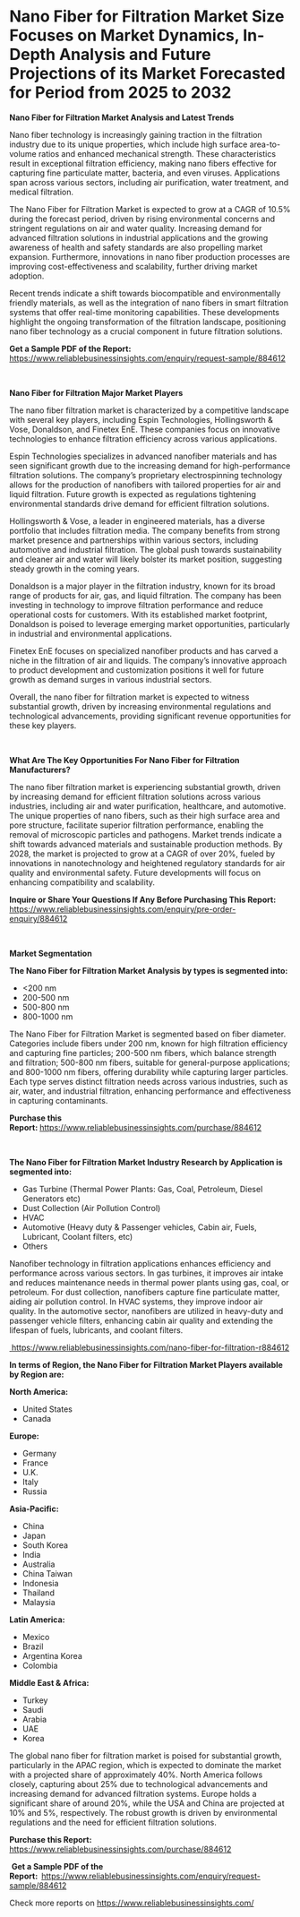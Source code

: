 <p><h1>Nano Fiber for Filtration Market Size Focuses on Market Dynamics, In-Depth Analysis and Future Projections of its Market Forecasted for Period from 2025 to 2032</h1></p><p><strong>Nano Fiber for Filtration Market Analysis and Latest Trends</strong></p>
<p><p>Nano fiber technology is increasingly gaining traction in the filtration industry due to its unique properties, which include high surface area-to-volume ratios and enhanced mechanical strength. These characteristics result in exceptional filtration efficiency, making nano fibers effective for capturing fine particulate matter, bacteria, and even viruses. Applications span across various sectors, including air purification, water treatment, and medical filtration.</p><p>The Nano Fiber for Filtration Market is expected to grow at a CAGR of 10.5% during the forecast period, driven by rising environmental concerns and stringent regulations on air and water quality. Increasing demand for advanced filtration solutions in industrial applications and the growing awareness of health and safety standards are also propelling market expansion. Furthermore, innovations in nano fiber production processes are improving cost-effectiveness and scalability, further driving market adoption. </p><p>Recent trends indicate a shift towards biocompatible and environmentally friendly materials, as well as the integration of nano fibers in smart filtration systems that offer real-time monitoring capabilities. These developments highlight the ongoing transformation of the filtration landscape, positioning nano fiber technology as a crucial component in future filtration solutions.</p></p>
<p><strong>Get a Sample PDF of the Report:&nbsp;</strong> <a href="https://www.reliablebusinessinsights.com/enquiry/request-sample/884612?utm_campaign=2289&utm_medium=2&utm_source=Github&utm_content=ia&utm_term=28022025&utm_id=nano-fiber-for-filtration">https://www.reliablebusinessinsights.com/enquiry/request-sample/884612</a></p>
<p>&nbsp;</p>
<p><strong>Nano Fiber for Filtration Major Market Players</strong></p>
<p><p>The nano fiber filtration market is characterized by a competitive landscape with several key players, including Espin Technologies, Hollingsworth & Vose, Donaldson, and Finetex EnE. These companies focus on innovative technologies to enhance filtration efficiency across various applications.</p><p>Espin Technologies specializes in advanced nanofiber materials and has seen significant growth due to the increasing demand for high-performance filtration solutions. The company’s proprietary electrospinning technology allows for the production of nanofibers with tailored properties for air and liquid filtration. Future growth is expected as regulations tightening environmental standards drive demand for efficient filtration solutions.</p><p>Hollingsworth & Vose, a leader in engineered materials, has a diverse portfolio that includes filtration media. The company benefits from strong market presence and partnerships within various sectors, including automotive and industrial filtration. The global push towards sustainability and cleaner air and water will likely bolster its market position, suggesting steady growth in the coming years.</p><p>Donaldson is a major player in the filtration industry, known for its broad range of products for air, gas, and liquid filtration. The company has been investing in technology to improve filtration performance and reduce operational costs for customers. With its established market footprint, Donaldson is poised to leverage emerging market opportunities, particularly in industrial and environmental applications.</p><p>Finetex EnE focuses on specialized nanofiber products and has carved a niche in the filtration of air and liquids. The company’s innovative approach to product development and customization positions it well for future growth as demand surges in various industrial sectors.</p><p>Overall, the nano fiber for filtration market is expected to witness substantial growth, driven by increasing environmental regulations and technological advancements, providing significant revenue opportunities for these key players.</p></p>
<p>&nbsp;</p>
<p><strong>What Are The Key Opportunities For Nano Fiber for Filtration Manufacturers?</strong></p>
<p><p>The nano fiber filtration market is experiencing substantial growth, driven by increasing demand for efficient filtration solutions across various industries, including air and water purification, healthcare, and automotive. The unique properties of nano fibers, such as their high surface area and pore structure, facilitate superior filtration performance, enabling the removal of microscopic particles and pathogens. Market trends indicate a shift towards advanced materials and sustainable production methods. By 2028, the market is projected to grow at a CAGR of over 20%, fueled by innovations in nanotechnology and heightened regulatory standards for air quality and environmental safety. Future developments will focus on enhancing compatibility and scalability.</p></p>
<p><strong>Inquire or Share Your Questions If Any Before Purchasing This Report:</strong> <a href="https://www.reliablebusinessinsights.com/enquiry/pre-order-enquiry/884612?utm_campaign=2289&utm_medium=2&utm_source=Github&utm_content=ia&utm_term=28022025&utm_id=nano-fiber-for-filtration">https://www.reliablebusinessinsights.com/enquiry/pre-order-enquiry/884612</a></p>
<p>&nbsp;</p>
<p><strong>Market Segmentation</strong></p>
<p><strong>The Nano Fiber for Filtration Market Analysis by types is segmented into:</strong></p>
<p><ul><li><200 nm</li><li>200-500 nm</li><li>500-800 nm</li><li>800-1000 nm</li></ul></p>
<p><p>The Nano Fiber for Filtration Market is segmented based on fiber diameter. Categories include fibers under 200 nm, known for high filtration efficiency and capturing fine particles; 200-500 nm fibers, which balance strength and filtration; 500-800 nm fibers, suitable for general-purpose applications; and 800-1000 nm fibers, offering durability while capturing larger particles. Each type serves distinct filtration needs across various industries, such as air, water, and industrial filtration, enhancing performance and effectiveness in capturing contaminants.</p></p>
<p><strong>Purchase this Report:&nbsp;</strong><a href="https://www.reliablebusinessinsights.com/purchase/884612?utm_campaign=2289&utm_medium=2&utm_source=Github&utm_content=ia&utm_term=28022025&utm_id=nano-fiber-for-filtration">https://www.reliablebusinessinsights.com/purchase/884612</a></p>
<p>&nbsp;</p>
<p><strong>The Nano Fiber for Filtration Market Industry Research by Application is segmented into:</strong></p>
<p><ul><li>Gas Turbine (Thermal Power Plants: Gas, Coal, Petroleum, Diesel Generators etc)</li><li>Dust Collection (Air Pollution Control)</li><li>HVAC</li><li>Automotive (Heavy duty & Passenger vehicles, Cabin air, Fuels, Lubricant, Coolant filters, etc)</li><li>Others</li></ul></p>
<p><p>Nanofiber technology in filtration applications enhances efficiency and performance across various sectors. In gas turbines, it improves air intake and reduces maintenance needs in thermal power plants using gas, coal, or petroleum. For dust collection, nanofibers capture fine particulate matter, aiding air pollution control. In HVAC systems, they improve indoor air quality. In the automotive sector, nanofibers are utilized in heavy-duty and passenger vehicle filters, enhancing cabin air quality and extending the lifespan of fuels, lubricants, and coolant filters.</p></p>
<p><a href="https://www.reliablebusinessinsights.com/nano-fiber-for-filtration-r884612?utm_campaign=2289&utm_medium=2&utm_source=Github&utm_content=ia&utm_term=28022025&utm_id=nano-fiber-for-filtration">&nbsp;https://www.reliablebusinessinsights.com/nano-fiber-for-filtration-r884612</a></p>
<p><strong>In terms of Region, the Nano Fiber for Filtration Market Players available by Region are:</strong></p>
<p>
    <p> <strong> North America: </strong>
        <ul>
            <li>United States</li>
            <li>Canada</li>
        </ul>
        </p> 
    <p> <strong> Europe: </strong>
        <ul>
            <li>Germany</li>
            <li>France</li>
            <li>U.K.</li>
            <li>Italy</li>
            <li>Russia</li>
        </ul>
        </p> 
    <p> <strong> Asia-Pacific: </strong>
        <ul>
            <li>China</li>
            <li>Japan</li>
            <li>South Korea</li>
            <li>India</li>
            <li>Australia</li>
            <li>China Taiwan</li>
            <li>Indonesia</li>
            <li>Thailand</li>
            <li>Malaysia</li>
        </ul>
        </p> 
    <p> <strong> Latin America: </strong>
        <ul>
            <li>Mexico</li>
            <li>Brazil</li>
            <li>Argentina Korea</li>
            <li>Colombia</li>
        </ul>
        </p> 
    <p> <strong> Middle East & Africa: </strong>
        <ul>
            <li>Turkey</li>
            <li>Saudi</li>
            <li>Arabia</li>
            <li>UAE</li>
            <li>Korea</li>
        </ul>
    </p>
    </p>
<p><p>The global nano fiber for filtration market is poised for substantial growth, particularly in the APAC region, which is expected to dominate the market with a projected share of approximately 40%. North America follows closely, capturing about 25% due to technological advancements and increasing demand for advanced filtration systems. Europe holds a significant share of around 20%, while the USA and China are projected at 10% and 5%, respectively. The robust growth is driven by environmental regulations and the need for efficient filtration solutions.</p></p>
<p><strong>Purchase this Report: </strong><a href="https://www.reliablebusinessinsights.com/purchase/884612?utm_campaign=2289&utm_medium=2&utm_source=Github&utm_content=ia&utm_term=28022025&utm_id=nano-fiber-for-filtration">https://www.reliablebusinessinsights.com/purchase/884612</a></p>
<p>&nbsp;<strong>Get a Sample PDF of the Report:&nbsp;&nbsp;</strong><a href="https://www.reliablebusinessinsights.com/enquiry/request-sample/884612?utm_campaign=2289&utm_medium=2&utm_source=Github&utm_content=ia&utm_term=28022025&utm_id=nano-fiber-for-filtration">https://www.reliablebusinessinsights.com/enquiry/request-sample/884612</a></p>
<p><strong></strong></p>
<p>Check more reports on <a href="https://www.reliablebusinessinsights.com/?utm_campaign=2289&utm_medium=2&utm_source=Github&utm_content=ia&utm_term=28022025&utm_id=nano-fiber-for-filtration">https://www.reliablebusinessinsights.com/</a></p>